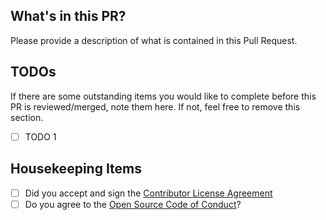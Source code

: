 ## What's in this PR?

Please provide a description of what is contained in this Pull Request.

## TODOs

If there are some outstanding items you would like to complete before this PR is reviewed/merged, note them here. If not, feel free to remove this section.

  - [ ] TODO 1

## Housekeeping Items

  - [ ] Did you accept and sign the [Contributor License Agreement](CONTRIBUTING.md)
  - [ ] Do you agree to the [Open Source Code of Conduct](https://developer.capitalone.com/single/code-of-conduct/)?
